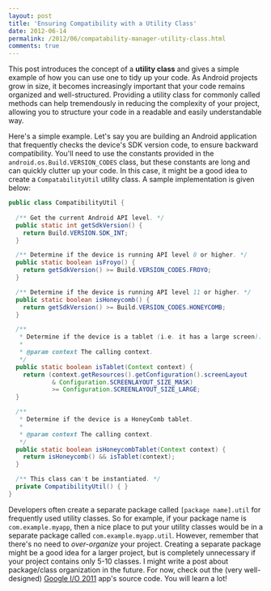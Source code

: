 ```yaml
---
layout: post
title: 'Ensuring Compatibility with a Utility Class'
date: 2012-06-14
permalink: /2012/06/compatability-manager-utility-class.html
comments: true
---
```

This post introduces the concept of a **utility class** and gives a simple
example of how you can use one to tidy up your code. As Android projects grow in size, it
becomes increasingly important that your code remains organized and well-structured.
Providing a utility class for commonly called methods can help tremendously in reducing
the complexity of your project, allowing you to structure your code in a readable and
easily understandable way.

<!--more-->

Here's a simple example. Let's say you are building an Android application that frequently
checks the device's SDK version code, to ensure backward compatibility. You'll need to
use the constants provided in the `android.os.Build.VERSION_CODES` class,
but these constants are long and can quickly clutter up your code. In this case,
it might be a good idea to create a `CompatabilityUtil` utility class.
A sample implementation is given below:

```java
public class CompatibilityUtil {
    
  /** Get the current Android API level. */
  public static int getSdkVersion() {
    return Build.VERSION.SDK_INT;
  }

  /** Determine if the device is running API level 8 or higher. */
  public static boolean isFroyo() {
    return getSdkVersion() >= Build.VERSION_CODES.FROYO;
  }

  /** Determine if the device is running API level 11 or higher. */
  public static boolean isHoneycomb() {
    return getSdkVersion() >= Build.VERSION_CODES.HONEYCOMB;
  }

  /**
   * Determine if the device is a tablet (i.e. it has a large screen).
   * 
   * @param context The calling context.
   */
  public static boolean isTablet(Context context) {
    return (context.getResources().getConfiguration().screenLayout
            & Configuration.SCREENLAYOUT_SIZE_MASK)
            >= Configuration.SCREENLAYOUT_SIZE_LARGE;
  }

  /**
   * Determine if the device is a HoneyComb tablet.
   * 
   * @param context The calling context.
   */
  public static boolean isHoneycombTablet(Context context) {
    return isHoneycomb() && isTablet(context);
  }

  /** This class can't be instantiated. */
  private CompatibilityUtil() { }
}
```

Developers often create a separate package called `[package name].util` for
frequently used utility classes. So for example, if your package name is `com.example.myapp`,
then a nice place to put your utility classes would be in a separate package called
`com.example.myapp.util`. However, remember that there's no need to _over-organize_
your project. Creating a separate package might be a good idea for a larger project,
but is completely unnecessary if your project contains only 5-10 classes. I might
write a post about package/class organization in the future. For now, check out the
(very well-designed) <a href="http://code.google.com/p/iosched/source/browse/">Google I/O 2011</a>
app's source code. You will learn a lot!
